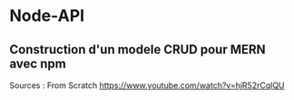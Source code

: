 # Node-API

## Construction d'un modele CRUD pour MERN avec npm

Sources : From Scratch https://www.youtube.com/watch?v=hjR52rCqlQU
